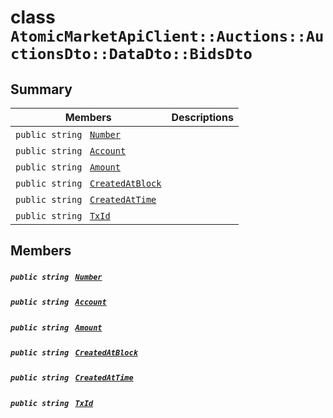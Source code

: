 # class `AtomicMarketApiClient::Auctions::AuctionsDto::DataDto::BidsDto` 

## Summary

 Members                                | Descriptions                                
----------------------------------------|---------------------------------------------
`public string ` [`Number`](#class_atomic_market_api_client_1_1_auctions_1_1_auctions_dto_1_1_data_dto_1_1_bids_dto_1a29f04371d5e310e809fba78d01455c95) | 
`public string ` [`Account`](#class_atomic_market_api_client_1_1_auctions_1_1_auctions_dto_1_1_data_dto_1_1_bids_dto_1a8edb7e614aa530a58c647d8d273b1d8b) | 
`public string ` [`Amount`](#class_atomic_market_api_client_1_1_auctions_1_1_auctions_dto_1_1_data_dto_1_1_bids_dto_1a68626ae376f04fe098eee0037b8726ff) | 
`public string ` [`CreatedAtBlock`](#class_atomic_market_api_client_1_1_auctions_1_1_auctions_dto_1_1_data_dto_1_1_bids_dto_1a022adc431e5845376e250208a999e12d) | 
`public string ` [`CreatedAtTime`](#class_atomic_market_api_client_1_1_auctions_1_1_auctions_dto_1_1_data_dto_1_1_bids_dto_1a4cb9b4aaa1372df6dc2bb7d8f4916403) | 
`public string ` [`TxId`](#class_atomic_market_api_client_1_1_auctions_1_1_auctions_dto_1_1_data_dto_1_1_bids_dto_1a9b89ca563d8c45e87d7556d728489e22) | 

## Members

##### `public string ` [`Number`](#class_atomic_market_api_client_1_1_auctions_1_1_auctions_dto_1_1_data_dto_1_1_bids_dto_1a29f04371d5e310e809fba78d01455c95) 

##### `public string ` [`Account`](#class_atomic_market_api_client_1_1_auctions_1_1_auctions_dto_1_1_data_dto_1_1_bids_dto_1a8edb7e614aa530a58c647d8d273b1d8b) 

##### `public string ` [`Amount`](#class_atomic_market_api_client_1_1_auctions_1_1_auctions_dto_1_1_data_dto_1_1_bids_dto_1a68626ae376f04fe098eee0037b8726ff) 

##### `public string ` [`CreatedAtBlock`](#class_atomic_market_api_client_1_1_auctions_1_1_auctions_dto_1_1_data_dto_1_1_bids_dto_1a022adc431e5845376e250208a999e12d) 

##### `public string ` [`CreatedAtTime`](#class_atomic_market_api_client_1_1_auctions_1_1_auctions_dto_1_1_data_dto_1_1_bids_dto_1a4cb9b4aaa1372df6dc2bb7d8f4916403) 

##### `public string ` [`TxId`](#class_atomic_market_api_client_1_1_auctions_1_1_auctions_dto_1_1_data_dto_1_1_bids_dto_1a9b89ca563d8c45e87d7556d728489e22) 

